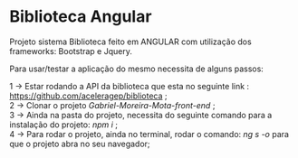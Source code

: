 # Biblioteca Angular

Projeto sistema Biblioteca feito em ANGULAR com utilização dos frameworks: Bootstrap e Jquery.

Para usar/testar a aplicação do mesmo necessita de alguns passos: 

1 -> Estar rodando a API da biblioteca que esta no seguinte link : https://github.com/aceleragep/biblioteca ;
<br>
2 -> Clonar o projeto *Gabriel-Moreira-Mota-front-end* ;
<br>
3 -> Ainda na pasta do projeto, necessita do seguinte comando para a instalação do projeto:  *npm i* ;
<br>
4 -> Para rodar o projeto, ainda no terminal, rodar o comando: *ng s -o* para que o projeto abra no seu navegador;
<br>

